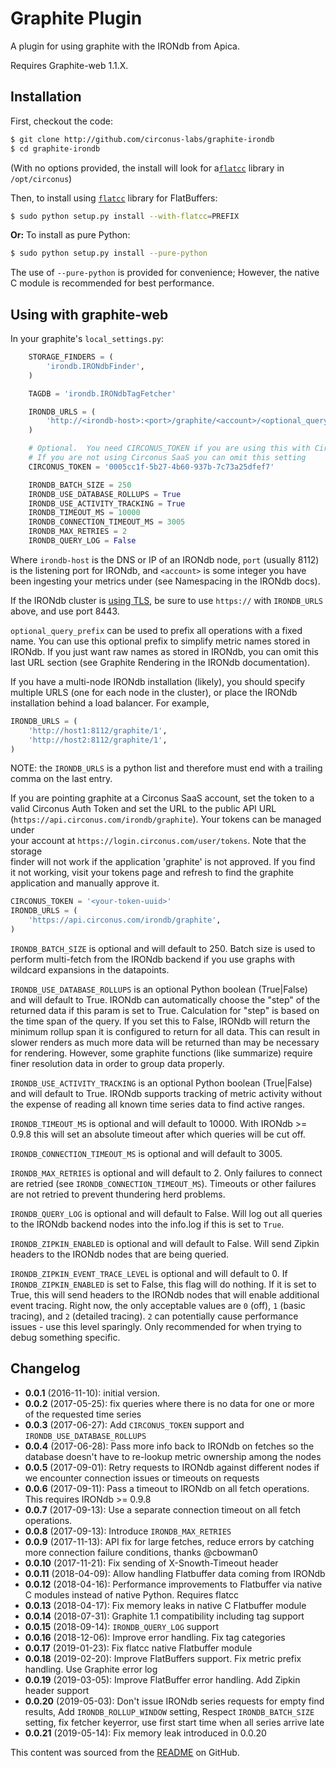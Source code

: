 # Graphite Plugin

A plugin for using graphite with the IRONdb from Apica.

Requires Graphite-web 1.1.X.

## Installation

First, checkout the code:

```sh
$ git clone http://github.com/circonus-labs/graphite-irondb
$ cd graphite-irondb
```

(With no options provided, the install will look for a[`flatcc`](https://github.com/dvidelabs/flatcc) library in `/opt/circonus`)

Then, to install using [`flatcc`](https://github.com/dvidelabs/flatcc) library for FlatBuffers:

```sh
$ sudo python setup.py install --with-flatcc=PREFIX
```

**Or:** To install as pure Python:

```sh
$ sudo python setup.py install --pure-python
```

The use of `--pure-python` is provided for convenience; However, the native C module is recommended for best performance.

## Using with graphite-web

In your graphite's `local_settings.py`:

```python
    STORAGE_FINDERS = (
        'irondb.IRONdbFinder',
    )

    TAGDB = 'irondb.IRONdbTagFetcher'

    IRONDB_URLS = (
        'http://<irondb-host>:<port>/graphite/<account>/<optional_query_prefix>',
    )

    # Optional.  You need CIRCONUS_TOKEN if you are using this with Circonus SaaS.
    # If you are not using Circonus SaaS you can omit this setting
    CIRCONUS_TOKEN = '0005cc1f-5b27-4b60-937b-7c73a25dfef7'

    IRONDB_BATCH_SIZE = 250
    IRONDB_USE_DATABASE_ROLLUPS = True
    IRONDB_USE_ACTIVITY_TRACKING = True
    IRONDB_TIMEOUT_MS = 10000
    IRONDB_CONNECTION_TIMEOUT_MS = 3005
    IRONDB_MAX_RETRIES = 2
    IRONDB_QUERY_LOG = False

```

Where `irondb-host` is the DNS or IP of an IRONdb node, `port` (usually 8112) is the listening port for IRONdb, and `<account>` is some integer you have been ingesting your metrics under (see Namespacing in the IRONdb docs).

If the IRONdb cluster is [using TLS](../getting-started/configuration.md#tls-configuration), be sure to use `https://` with `IRONDB_URLS` above, and use port 8443.

`optional_query_prefix` can be used to prefix all operations with a fixed name. You can use this optional prefix to simplify metric names stored in IRONdb. If you just want raw names as stored in IRONdb, you can omit this last URL section (see Graphite Rendering in the IRONdb documentation).

If you have a multi-node IRONdb installation (likely), you should specify multiple URLS (one for each node in the cluster), or place the IRONdb installation behind a load balancer. For example,

```python
IRONDB_URLS = (
    'http://host1:8112/graphite/1',
    'http://host2:8112/graphite/1',
)
```

NOTE: the `IRONDB_URLS` is a python list and therefore must end with a trailing comma on the last entry.

If you are pointing graphite at a Circonus SaaS account, set the token to a\
valid Circonus Auth Token and set the URL to the public API URL\
(`https://api.circonus.com/irondb/graphite`). Your tokens can be managed under\
your account at `https://login.circonus.com/user/tokens`. Note that the storage\
finder will not work if the application 'graphite' is not approved. If you find\
it not working, visit your tokens page and refresh to find the graphite\
application and manually approve it.

```python
CIRCONUS_TOKEN = '<your-token-uuid>'
IRONDB_URLS = (
    'https://api.circonus.com/irondb/graphite',
)
```

`IRONDB_BATCH_SIZE` is optional and will default to 250. Batch size is used to perform multi-fetch from the IRONdb backend if you use graphs with wildcard expansions in the datapoints.

`IRONDB_USE_DATABASE_ROLLUPS` is an optional Python boolean (True|False) and will default to True. IRONdb can automatically choose the "step" of the returned data if this param is set to True. Calculation for "step" is based on the time span of the query. If you set this to False, IRONdb will return the minimum rollup span it is configured to return for all data. This can result in slower renders as much more data will be returned than may be necessary for rendering. However, some graphite functions (like summarize) require finer resolution data in order to group data properly.

`IRONDB_USE_ACTIVITY_TRACKING` is an optional Python boolean (True|False) and will default to True. IRONdb supports tracking of metric activity without the expense of reading all known time series data to find active ranges.

`IRONDB_TIMEOUT_MS` is optional and will default to 10000. With IRONdb >= 0.9.8 this will set an absolute timeout after which queries will be cut off.

`IRONDB_CONNECTION_TIMEOUT_MS` is optional and will default to 3005.

`IRONDB_MAX_RETRIES` is optional and will default to 2. Only failures to connect are retried (see `IRONDB_CONNECTION_TIMEOUT_MS`). Timeouts or other failures are not retried to prevent thundering herd problems.

`IRONDB_QUERY_LOG` is optional and will default to False. Will log out all queries to the IRONdb backend nodes into the info.log if this is set to `True`.

`IRONDB_ZIPKIN_ENABLED` is optional and will default to False. Will send Zipkin headers to the IRONdb nodes that are being queried.

`IRONDB_ZIPKIN_EVENT_TRACE_LEVEL` is optional and will default to 0. If `IRONDB_ZIPKIN_ENABLED` is set to False, this flag will do nothing. If it is set to True, this will send headers to the IRONdb nodes that will enable additional event tracing. Right now, the only acceptable values are `0` (off), `1` (basic tracing), and `2` (detailed tracing). `2` can potentially cause performance issues - use this level sparingly. Only recommended for when trying to debug something specific.

## Changelog

* **0.0.1** (2016-11-10): initial version.
* **0.0.2** (2017-05-25): fix queries where there is no data for one or more of the requested time series
* **0.0.3** (2017-06-27): Add `CIRCONUS_TOKEN` support and `IRONDB_USE_DATABASE_ROLLUPS`
* **0.0.4** (2017-06-28): Pass more info back to IRONdb on fetches so the database doesn't have to re-lookup metric ownership among the nodes
* **0.0.5** (2017-09-01): Retry requests to IRONdb against different nodes if we encounter connection issues or timeouts on requests
* **0.0.6** (2017-09-11): Pass a timeout to IRONdb on all fetch operations. This requires IRONdb >= 0.9.8
* **0.0.7** (2017-09-13): Use a separate connection timeout on all fetch operations.
* **0.0.8** (2017-09-13): Introduce `IRONDB_MAX_RETRIES`
* **0.0.9** (2017-11-13): API fix for large fetches, reduce errors by catching more connection failure conditions, thanks @cbowman0
* **0.0.10** (2017-11-21): Fix sending of X-Snowth-Timeout header
* **0.0.11** (2018-04-09): Allow handling Flatbuffer data coming from IRONdb
* **0.0.12** (2018-04-16): Performance improvements to Flatbuffer via native C modules instead of native Python. Requires flatcc
* **0.0.13** (2018-04-17): Fix memory leaks in native C Flatbuffer module
* **0.0.14** (2018-07-31): Graphite 1.1 compatibility including tag support
* **0.0.15** (2018-09-14): `IRONDB_QUERY_LOG` support
* **0.0.16** (2018-12-06): Improve error handling. Fix tag categories
* **0.0.17** (2019-01-23): Fix flatcc native Flatbuffer module
* **0.0.18** (2019-02-20): Improve FlatBuffers support. Fix metric prefix handling. Use Graphite error log
* **0.0.19** (2019-03-05): Improve FlatBuffer error handling. Add Zipkin header support
* **0.0.20** (2019-05-03): Don't issue IRONdb series requests for empty find results, Add `IRONDB_ROLLUP_WINDOW` setting, Respect `IRONDB_BATCH_SIZE` setting, fix fetcher keyerror, use first start time when all series arrive late
* **0.0.21** (2019-05-14): Fix memory leak introduced in 0.0.20

This content was sourced from the [README](https://github.com/circonus-labs/graphite-irondb) on GitHub.
